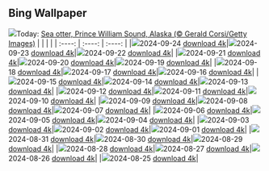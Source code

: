## Bing Wallpaper
![](./wallpaper/2024-09-24.jpg)Today: [Sea otter, Prince William Sound, Alaska (© Gerald Corsi/Getty Images)](./wallpaper/2024-09-24.jpg)
|      |      |      |
| :----: | :----: | :----: |
|![](./wallpaper/2024-09-24_sm.jpg)2024-09-24 [download 4k](./wallpaper/2024-09-24.jpg)|![](./wallpaper/2024-09-23_sm.jpg)2024-09-23 [download 4k](./wallpaper/2024-09-23.jpg)|![](./wallpaper/2024-09-22_sm.jpg)2024-09-22 [download 4k](./wallpaper/2024-09-22.jpg)|
|![](./wallpaper/2024-09-21_sm.jpg)2024-09-21 [download 4k](./wallpaper/2024-09-21.jpg)|![](./wallpaper/2024-09-20_sm.jpg)2024-09-20 [download 4k](./wallpaper/2024-09-20.jpg)|![](./wallpaper/2024-09-19_sm.jpg)2024-09-19 [download 4k](./wallpaper/2024-09-19.jpg)|
|![](./wallpaper/2024-09-18_sm.jpg)2024-09-18 [download 4k](./wallpaper/2024-09-18.jpg)|![](./wallpaper/2024-09-17_sm.jpg)2024-09-17 [download 4k](./wallpaper/2024-09-17.jpg)|![](./wallpaper/2024-09-16_sm.jpg)2024-09-16 [download 4k](./wallpaper/2024-09-16.jpg)|
|![](./wallpaper/2024-09-15_sm.jpg)2024-09-15 [download 4k](./wallpaper/2024-09-15.jpg)|![](./wallpaper/2024-09-14_sm.jpg)2024-09-14 [download 4k](./wallpaper/2024-09-14.jpg)|![](./wallpaper/2024-09-13_sm.jpg)2024-09-13 [download 4k](./wallpaper/2024-09-13.jpg)|
|![](./wallpaper/2024-09-12_sm.jpg)2024-09-12 [download 4k](./wallpaper/2024-09-12.jpg)|![](./wallpaper/2024-09-11_sm.jpg)2024-09-11 [download 4k](./wallpaper/2024-09-11.jpg)|![](./wallpaper/2024-09-10_sm.jpg)2024-09-10 [download 4k](./wallpaper/2024-09-10.jpg)|
|![](./wallpaper/2024-09-09_sm.jpg)2024-09-09 [download 4k](./wallpaper/2024-09-09.jpg)|![](./wallpaper/2024-09-08_sm.jpg)2024-09-08 [download 4k](./wallpaper/2024-09-08.jpg)|![](./wallpaper/2024-09-07_sm.jpg)2024-09-07 [download 4k](./wallpaper/2024-09-07.jpg)|
|![](./wallpaper/2024-09-06_sm.jpg)2024-09-06 [download 4k](./wallpaper/2024-09-06.jpg)|![](./wallpaper/2024-09-05_sm.jpg)2024-09-05 [download 4k](./wallpaper/2024-09-05.jpg)|![](./wallpaper/2024-09-04_sm.jpg)2024-09-04 [download 4k](./wallpaper/2024-09-04.jpg)|
|![](./wallpaper/2024-09-03_sm.jpg)2024-09-03 [download 4k](./wallpaper/2024-09-03.jpg)|![](./wallpaper/2024-09-02_sm.jpg)2024-09-02 [download 4k](./wallpaper/2024-09-02.jpg)|![](./wallpaper/2024-09-01_sm.jpg)2024-09-01 [download 4k](./wallpaper/2024-09-01.jpg)|
|![](./wallpaper/2024-08-31_sm.jpg)2024-08-31 [download 4k](./wallpaper/2024-08-31.jpg)|![](./wallpaper/2024-08-30_sm.jpg)2024-08-30 [download 4k](./wallpaper/2024-08-30.jpg)|![](./wallpaper/2024-08-29_sm.jpg)2024-08-29 [download 4k](./wallpaper/2024-08-29.jpg)|
|![](./wallpaper/2024-08-28_sm.jpg)2024-08-28 [download 4k](./wallpaper/2024-08-28.jpg)|![](./wallpaper/2024-08-27_sm.jpg)2024-08-27 [download 4k](./wallpaper/2024-08-27.jpg)|![](./wallpaper/2024-08-26_sm.jpg)2024-08-26 [download 4k](./wallpaper/2024-08-26.jpg)|
|![](./wallpaper/2024-08-25_sm.jpg)2024-08-25 [download 4k](./wallpaper/2024-08-25.jpg)|